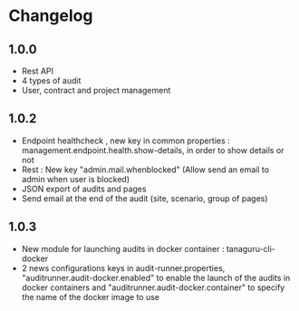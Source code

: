 # Changelog
## 1.0.0
- Rest API
- 4 types of audit
- User, contract and project management

## 1.0.2
- Endpoint healthcheck , new key in common properties : management.endpoint.health.show-details, in order to show details or not
- Rest : New key "admin.mail.whenblocked" (Allow send an email to admin when user is blocked)
- JSON export of audits and pages
- Send email at the end of the audit (site, scenario, group of pages)

## 1.0.3
- New module for launching audits in docker container : tanaguru-cli-docker
- 2 news configurations keys in audit-runner.properties, "auditrunner.audit-docker.enabled" to enable the launch of the audits in docker containers and "auditrunner.audit-docker.container" to specify the name of the docker image to use